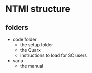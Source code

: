 # NTMI structure


## folders

- code folder
	- the setup folder
	- the Quarx
	- instructions to load for SC users
- varia
	- the manual
